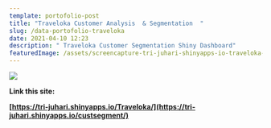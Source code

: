 ```yaml
---
template: portofolio-post
title: "Traveloka Customer Analysis  & Segmentation  "
slug: /data-portofolio-traveloka
date: 2021-04-10 12:23
description: " Traveloka Customer Segmentation Shiny Dashboard"
featuredImage: /assets/screencapture-tri-juhari-shinyapps-io-traveloka-2021-04-10-12_25_37.png
---
```

![](/assets/screencapture-tri-juhari-shinyapps-io-traveloka-2021-04-10-12_26_53.png)

**Link this site:**

**[https://tri-juhari.shinyapps.io/Traveloka/](https://tri-juhari.shinyapps.io/custsegment/)**